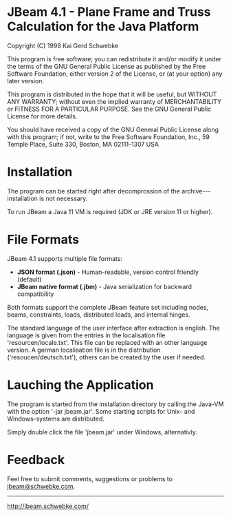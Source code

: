 JBeam 4.1 - Plane Frame and Truss Calculation for the Java Platform
===================================================================

   Copyright (C) 1998 Kai Gerd Schwebke

   This program is free software; you can redistribute it and/or modify
   it under the terms of the GNU General Public License as published by
   the Free Software Foundation; either version 2 of the License, or
   (at your option) any later version.

   This program is distributed in the hope that it will be useful,
   but WITHOUT ANY WARRANTY; without even the implied warranty of
   MERCHANTABILITY or FITNESS FOR A PARTICULAR PURPOSE.  See the
   GNU General Public License for more details.

   You should have received a copy of the GNU General Public License
   along with this program; if not, write to the Free Software
   Foundation, Inc., 59 Temple Place, Suite 330, Boston, MA  02111-1307  USA


Installation
============

The program can be started right after decomprossion of the archive---
installation is not necessary.

To run JBeam a Java 11 VM is required (JDK or JRE version 11 or higher).

File Formats
============

JBeam 4.1 supports multiple file formats:
- **JSON format (.json)** - Human-readable, version control friendly (default)
- **JBeam native format (.jbm)** - Java serialization for backward compatibility

Both formats support the complete JBeam feature set including nodes, beams, 
constraints, loads, distributed loads, and internal hinges.

The standard language of the user interface after extraction
is english. The language is given from the entries in the
localisation file 'resourcen/locale.txt'.
This file can be replaced with an other language version.
A german localisation file is in the distribution ('resoucen/deutsch.txt'),
others can be created by the user if needed.


Lauching the Application
========================

The program is started from the installation directory by
calling the Java-VM with the option '-jar jbeam.jar'.
Some starting scripts for Unix- and Windows-systems are distributed.

Simply double click the file 'jbeam.jar' under Windows, alternativly.


Feedback
========

Feel free to submit comments, suggestions or problems to
jbeam@schwebke.com.

----------------------------------------------------------------------------
http://jbeam.schwebke.com/
